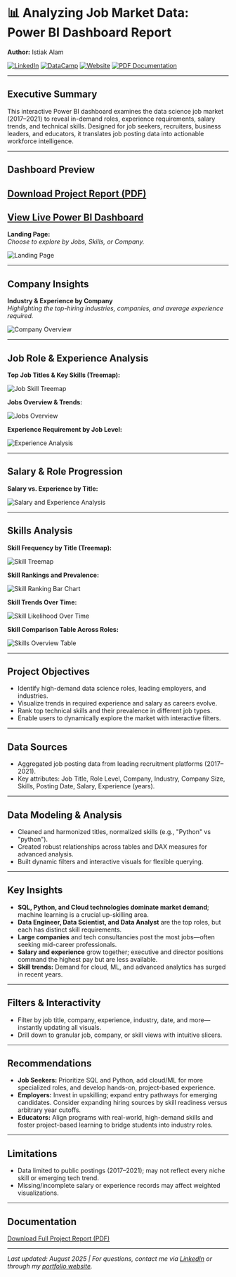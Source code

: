 # 📊 Analyzing Job Market Data: Power BI Dashboard Report

**Author:** Istiak Alam

[![LinkedIn](https://img.shields.io/badge/LinkedIn-blue?logo=linkedin)](https://www.linkedin.com/in/your-linkedin-username/)
[![DataCamp](https://img.shields.io/badge/DataCamp-Portfolio-brightgreen?logo=datacamp)](https://www.datacamp.com/portfolio/your-datacamp-username)
[![Website](https://img.shields.io/badge/Portfolio-istiak--alam.github.io-orange)](https://istiak-alam.github.io/)
[![PDF Documentation](https://img.shields.io/badge/Download-Analyze_Job_Market_Data.pdf-red)](Analyze%20Job%20Market%20Data.pdf)

---

## Executive Summary

This interactive Power BI dashboard examines the data science job market (2017–2021) to reveal in-demand roles, experience requirements, salary trends, and technical skills. Designed for job seekers, recruiters, business leaders, and educators, it translates job posting data into actionable workforce intelligence.

---

## Dashboard Preview
 [**Download Project Report (PDF)**](./Analyze%20Job%20Market%20Data.pdf)
---
[**View Live Power BI Dashboard**](https://app.powerbi.com/view?r=eyJrIjoiZTlmZDY5NzUtY2Q5MS00MTQ1LWJhMzUtN2ZhNThjYWVmZTk4IiwidCI6IjZhODgzMmRjLTUxNGQtNDAzZS05NmVlLWU1YWY4NzVlY2VjNiIsImMiOjZ9&pageName=ReportSection62b51ed96d37b5180c00)
---
**Landing Page:**  
*Choose to explore by Jobs, Skills, or Company.*

![Landing Page](Home.PNG)

---

## Company Insights

**Industry & Experience by Company**  
*Highlighting the top-hiring industries, companies, and average experience required.*

![Company Overview](Company.PNG)

---

## Job Role & Experience Analysis

**Top Job Titles & Key Skills (Treemap):**

![Job Skill Treemap](Job%20Titles.PNG)

**Jobs Overview & Trends:**

![Jobs Overview](JObs.PNG)

**Experience Requirement by Job Level:**

![Experience Analysis](Experiance%20Analysis.PNG)

---

## Salary & Role Progression

**Salary vs. Experience by Title:**

![Salary and Experience Analysis](Salary%20Analysis.PNG)

---

## Skills Analysis

**Skill Frequency by Title (Treemap):**

![Skill Treemap](Skill%20Analysis.PNG)

**Skill Rankings and Prevalence:**

![Skill Ranking Bar Chart](Skill%20Analysis.PNG)

**Skill Trends Over Time:**

![Skill Likelihood Over Time](Skill%20Likelihood.PNG)

**Skill Comparison Table Across Roles:**

![Skills Overview Table](Skills.PNG)

---

## Project Objectives

- Identify high-demand data science roles, leading employers, and industries.
- Visualize trends in required experience and salary as careers evolve.
- Rank top technical skills and their prevalence in different job types.
- Enable users to dynamically explore the market with interactive filters.

---

## Data Sources

- Aggregated job posting data from leading recruitment platforms (2017–2021).
- Key attributes: Job Title, Role Level, Company, Industry, Company Size, Skills, Posting Date, Salary, Experience (years).

---

## Data Modeling & Analysis

- Cleaned and harmonized titles, normalized skills (e.g., "Python" vs "python").
- Created robust relationships across tables and DAX measures for advanced analysis.
- Built dynamic filters and interactive visuals for flexible querying.

---

## Key Insights

- **SQL, Python, and Cloud technologies dominate market demand**; machine learning is a crucial up-skilling area.
- **Data Engineer, Data Scientist, and Data Analyst** are the top roles, but each has distinct skill requirements.
- **Large companies** and tech consultancies post the most jobs—often seeking mid-career professionals.
- **Salary and experience** grow together; executive and director positions command the highest pay but are less available.
- **Skill trends:** Demand for cloud, ML, and advanced analytics has surged in recent years.

---

## Filters & Interactivity

- Filter by job title, company, experience, industry, date, and more—instantly updating all visuals.
- Drill down to granular job, company, or skill views with intuitive slicers.

---

## Recommendations

- **Job Seekers:** Prioritize SQL and Python, add cloud/ML for more specialized roles, and develop hands-on, project-based experience.
- **Employers:** Invest in upskilling; expand entry pathways for emerging candidates. Consider expanding hiring sources by skill readiness versus arbitrary year cutoffs.
- **Educators:** Align programs with real-world, high-demand skills and foster project-based learning to bridge students into industry roles.

---

## Limitations

- Data limited to public postings (2017–2021); may not reflect every niche skill or emerging tech trend.
- Missing/incomplete salary or experience records may affect weighted visualizations.

---

## Documentation

[Download Full Project Report (PDF)](Analyze%20Job%20Market%20Data.pdf)

---
*Last updated: August 2025 | For questions, contact me via [LinkedIn](https://www.linkedin.com/in/your-linkedin-username/) or through my [portfolio website](https://istiak-alam.github.io/).*









